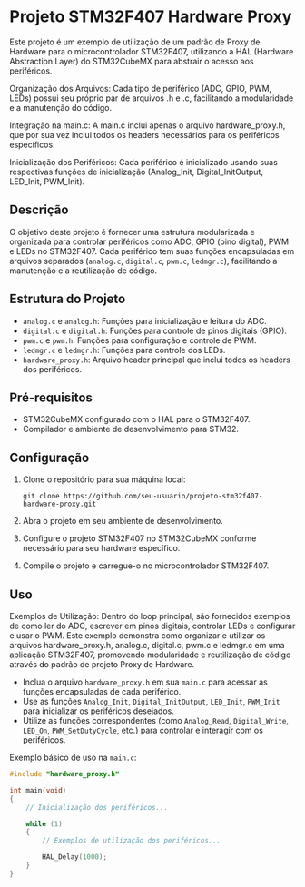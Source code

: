 # Projeto STM32F407 Hardware Proxy

Este projeto é um exemplo de utilização de um padrão de Proxy de Hardware para o microcontrolador STM32F407, utilizando a HAL (Hardware Abstraction Layer) do STM32CubeMX para abstrair o acesso aos periféricos.

Organização dos Arquivos: Cada tipo de periférico (ADC, GPIO, PWM, LEDs) possui seu próprio par de arquivos .h e .c, facilitando a modularidade e a manutenção do código.

Integração na main.c: A main.c inclui apenas o arquivo hardware_proxy.h, que por sua vez inclui todos os headers necessários para os periféricos específicos.

Inicialização dos Periféricos: Cada periférico é inicializado usando suas respectivas funções de inicialização (Analog_Init, Digital_InitOutput, LED_Init, PWM_Init).

## Descrição

O objetivo deste projeto é fornecer uma estrutura modularizada e organizada para controlar periféricos como ADC, GPIO (pino digital), PWM e LEDs no STM32F407. Cada periférico tem suas funções encapsuladas em arquivos separados (`analog.c`, `digital.c`, `pwm.c`, `ledmgr.c`), facilitando a manutenção e a reutilização de código.

## Estrutura do Projeto

- `analog.c` e `analog.h`: Funções para inicialização e leitura do ADC.
- `digital.c` e `digital.h`: Funções para controle de pinos digitais (GPIO).
- `pwm.c` e `pwm.h`: Funções para configuração e controle de PWM.
- `ledmgr.c` e `ledmgr.h`: Funções para controle dos LEDs.
- `hardware_proxy.h`: Arquivo header principal que inclui todos os headers dos periféricos.

## Pré-requisitos

- STM32CubeMX configurado com o HAL para o STM32F407.
- Compilador e ambiente de desenvolvimento para STM32.

## Configuração

1. Clone o repositório para sua máquina local:

    ```
    git clone https://github.com/seu-usuario/projeto-stm32f407-hardware-proxy.git
    ```

2. Abra o projeto em seu ambiente de desenvolvimento.

3. Configure o projeto STM32F407 no STM32CubeMX conforme necessário para seu hardware específico.

4. Compile o projeto e carregue-o no microcontrolador STM32F407.

## Uso

Exemplos de Utilização: Dentro do loop principal, são fornecidos exemplos de como ler do ADC, escrever em pinos digitais, controlar LEDs e configurar e usar o PWM.
Este exemplo demonstra como organizar e utilizar os arquivos hardware_proxy.h, analog.c, digital.c, pwm.c e ledmgr.c em uma aplicação STM32F407, promovendo modularidade e reutilização de código através do padrão de projeto Proxy de Hardware.

- Inclua o arquivo `hardware_proxy.h` em sua `main.c` para acessar as funções encapsuladas de cada periférico.
- Use as funções `Analog_Init`, `Digital_InitOutput`, `LED_Init`, `PWM_Init` para inicializar os periféricos desejados.
- Utilize as funções correspondentes (como `Analog_Read`, `Digital_Write`, `LED_On`, `PWM_SetDutyCycle`, etc.) para controlar e interagir com os periféricos.

Exemplo básico de uso na `main.c`:

```c
#include "hardware_proxy.h"

int main(void)
{
    // Inicialização dos periféricos...

    while (1)
    {
        // Exemplos de utilização dos periféricos...

        HAL_Delay(1000);
    }
}

